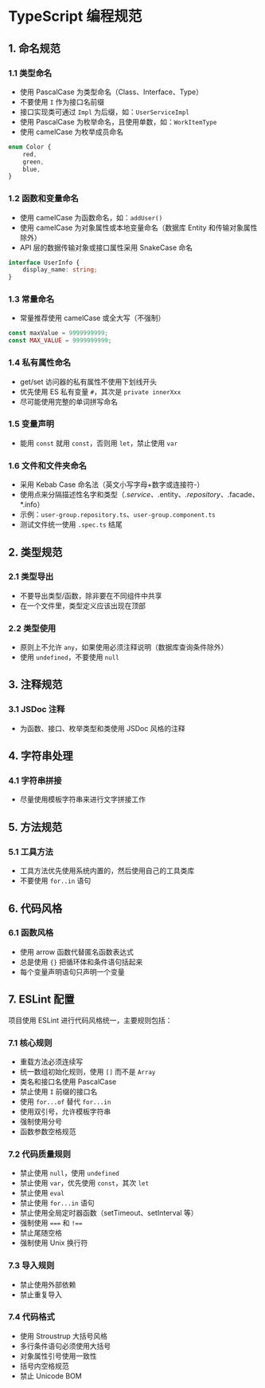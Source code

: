 
# TypeScript 编程规范

## 1. 命名规范

### 1.1 类型命名
- 使用 PascalCase 为类型命名（Class、Interface、Type）
- 不要使用 `I` 作为接口名前缀
- 接口实现类可通过 `Impl` 为后缀，如：`UserServiceImpl`
- 使用 PascalCase 为枚举命名，且使用单数，如：`WorkItemType`
- 使用 camelCase 为枚举成员命名
```typescript
enum Color {
    red,
    green,
    blue,
}
```

### 1.2 函数和变量命名
- 使用 camelCase 为函数命名，如：`addUser()`
- 使用 camelCase 为对象属性或本地变量命名（数据库 Entity 和传输对象属性除外）
- API 层的数据传输对象或接口属性采用 SnakeCase 命名
```typescript
interface UserInfo {
    display_name: string;
}
```

### 1.3 常量命名
- 常量推荐使用 camelCase 或全大写（不强制）
```typescript
const maxValue = 9999999999;
const MAX_VALUE = 9999999999;
```

### 1.4 私有属性命名
- get/set 访问器的私有属性不使用下划线开头
- 优先使用 ES 私有变量 `#`，其次是 `private innerXxx`
- 尽可能使用完整的单词拼写命名

### 1.5 变量声明
- 能用 `const` 就用 `const`，否则用 `let`，禁止使用 `var`

### 1.6 文件和文件夹命名
- 采用 Kebab Case 命名法（英文小写字母+数字或连接符-）
- 使用点来分隔描述性名字和类型（*.service、*.entity、*.repository、*.facade、*.info）
- 示例：`user-group.repository.ts`、`user-group.component.ts`
- 测试文件统一使用 `.spec.ts` 结尾

## 2. 类型规范

### 2.1 类型导出
- 不要导出类型/函数，除非要在不同组件中共享
- 在一个文件里，类型定义应该出现在顶部

### 2.2 类型使用
- 原则上不允许 `any`，如果使用必须注释说明（数据库查询条件除外）
- 使用 `undefined`，不要使用 `null`

## 3. 注释规范

### 3.1 JSDoc 注释
- 为函数、接口、枚举类型和类使用 JSDoc 风格的注释

## 4. 字符串处理

### 4.1 字符串拼接
- 尽量使用模板字符串来进行文字拼接工作

## 5. 方法规范

### 5.1 工具方法
- 工具方法优先使用系统内置的，然后使用自己的工具类库
- 不要使用 `for..in` 语句

## 6. 代码风格

### 6.1 函数风格
- 使用 arrow 函数代替匿名函数表达式
- 总是使用 `{}` 把循环体和条件语句括起来
- 每个变量声明语句只声明一个变量

## 7. ESLint 配置

项目使用 ESLint 进行代码风格统一，主要规则包括：

### 7.1 核心规则
- 重载方法必须连续写
- 统一数组初始化规则，使用 `[]` 而不是 `Array`
- 类名和接口名使用 PascalCase
- 禁止使用 `I` 前缀的接口名
- 使用 `for...of` 替代 `for...in`
- 使用双引号，允许模板字符串
- 强制使用分号
- 函数参数空格规范

### 7.2 代码质量规则
- 禁止使用 `null`，使用 `undefined`
- 禁止使用 `var`，优先使用 `const`，其次 `let`
- 禁止使用 `eval`
- 禁止使用 `for...in` 语句
- 禁止使用全局定时器函数（setTimeout、setInterval 等）
- 强制使用 `===` 和 `!==`
- 禁止尾随空格
- 强制使用 Unix 换行符

### 7.3 导入规则
- 禁止使用外部依赖
- 禁止重复导入

### 7.4 代码格式
- 使用 Stroustrup 大括号风格
- 多行条件语句必须使用大括号
- 对象属性引号使用一致性
- 括号内空格规范
- 禁止 Unicode BOM

